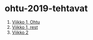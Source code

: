 # ohtu-2019-tehtavat

1. [Viikko 1, Ohtu](https://github.com/jompero/ohtu-2019-viikko1)
1. [Viikko 1, rest](https://github.com/jompero/ohtu-2019-tehtavat/tree/master/viikko1)
1. [Viikko 2](https://github.com/jompero/ohtu-2019-tehtavat/tree/master/viikko2)
